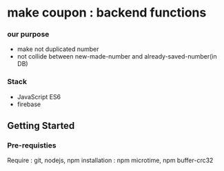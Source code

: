 # make coupon : backend functions

### our purpose
 * make not duplicated number
 * not collide between new-made-number and already-saved-number(in DB) 

 ### Stack
 * JavaScript ES6
 * firebase

 ## Getting Started

 ### Pre-requisties
 
 Require : git, nodejs, npm
 installation : npm microtime, npm buffer-crc32
